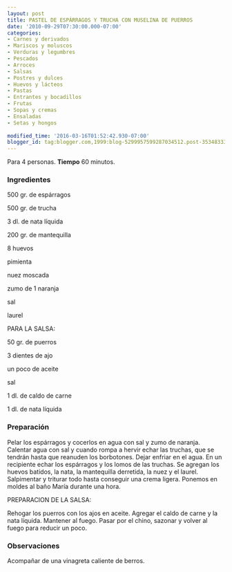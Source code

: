 ```yaml
---
layout: post
title: PASTEL DE ESPÁRRAGOS Y TRUCHA CON MUSELINA DE PUERROS
date: '2010-09-29T07:30:00.000-07:00'
categories:
- Carnes y derivados
- Mariscos y moluscos
- Verduras y legumbres
- Pescados
- Arroces
- Salsas
- Postres y dulces
- Huevos y lácteos
- Pastas
- Entrantes y bocadillos
- Frutas
- Sopas y cremas
- Ensaladas
- Setas y hongos
 
modified_time: '2016-03-16T01:52:42.930-07:00'
blogger_id: tag:blogger.com,1999:blog-5299957599287034512.post-3534833339530219367
---
```


Para 4 personas.
<b>Tiempo</b> 60 minutos.

<h3>Ingredientes</h3>

500 gr. de espárragos

500 gr. de trucha

3 dl. de nata líquida

200 gr. de mantequilla

8 huevos

pimienta

nuez moscada

zumo de 1 naranja

sal

laurel

PARA LA SALSA:

50 gr. de puerros

3 dientes de ajo

un poco de aceite

sal

1 dl. de caldo de carne

1 dl. de nata líquida

<h3>Preparación</h3>

Pelar los espárragos y cocerlos en agua con sal y zumo de naranja. Calentar agua con sal y cuando rompa a hervir echar las truchas, que se tendrán hasta que reanuden los borbotones. Dejar enfriar en el agua. En un recipiente echar los espárragos y los lomos de las truchas. Se agregan los huevos batidos, la nata, la mantequilla derretida, la nuez y el laurel. Salpimentar y triturar todo hasta conseguir una crema ligera. Ponemos en moldes al baño María durante una hora.

PREPARACION DE LA SALSA:

Rehogar los puerros con los ajos en aceite. Agregar el caldo de carne y la nata líquida. Mantener al fuego. Pasar por el chino, sazonar y volver al fuego para reducir un poco.

<h3>Observaciones</h3>

Acompañar de una vinagreta caliente de berros.

